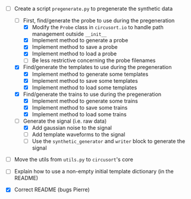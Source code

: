 - [ ] Create a script `pregenerate.py` to pregenerate the synthetic data
  - [ ] First, find/generate the probe to use during the pregeneration
    - [x] Modify the `Probe` class in `circusort.io` to handle path management outside `__init__`
    - [x] Implement method to generate a probe
    - [x] Implement method to save a probe
    - [x] Implement method to load a probe
    - [ ] Be less restrictive concerning the probe filenames
  - [x] Find/generate the templates to use during the pregeneration
    - [x] Implement method to generate some templates
    - [x] Implement method to save some templates
    - [x] Implement method to load some templates
  - [x] Find/generate the trains to use during the pregeneration
    - [x] Implement method to generate some trains
    - [x] Implement method to save some trains
    - [x] Implement method to load some trains
  - [ ] Generate the signal (i.e. raw data)
    - [x] Add gaussian noise to the signal
    - [ ] Add template waveforms to the signal
    - [ ] Use the `synthetic_generator` and `writer` block to generate the signal
- [ ] Move the utils from `utils.py` to `circusort`'s core
- [ ] Explain how to use a non-empty initial template dictionary (in the README)
- [x] Correct README (bugs Pierre)
 